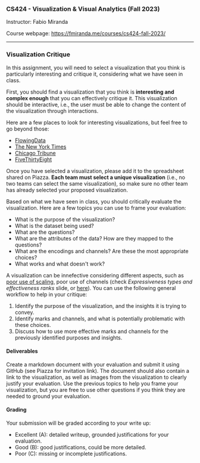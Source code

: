 ### CS424 - Visualization & Visual Analytics (Fall 2023)

Instructor: Fabio Miranda

Course webpage: https://fmiranda.me/courses/cs424-fall-2023/

---

### Visualization Critique

In this assignment, you will need to select a visualization that you think is particularly interesting and critique it, considering what we have seen in class.

First, you should find a visualization that you think is **interesting and complex enough** that you can effectively critique it. This visualization should be interactive, i.e., the user must be able to change the content of the visualization through interactions.

Here are a few places to look for interesting visualizations, but feel free to go beyond those:

* [FlowingData](https://flowingdata.com/)
* [The New York Times](https://nyt.com)
* [Chicago Tribune](https://www.chicagotribune.com/)
* [FiveThirtyEight](https://fivethirtyeight.com/)

Once you have selected a visualization, please add it to the spreadsheet shared on Piazza. **Each team must select a unique visualization** (i.e., no two teams can select the same visualization), so make sure no other team has already selected your proposed visualization.

Based on what we have seen in class, you should critically evaluate the visualization. Here are a few topics you can use to frame your evaluation:

* What is the purpose of the visualization?
* What is the dataset being used?
* What are the questions?
* What are the attributes of the data? How are they mapped to the questions?
* What are the encodings and channels? Are these the most appropriate choices?
* What works and what doesn't work?

A visualization can be innefective considering different aspects, such as [poor use of scaling](https://blog.datawrapper.de/dualaxis/), poor use of channels (check *Expressiveness types and effectiveness ranks* slide, or [here](https://www.jstor.org/stable/2288400)). You can use the following general workflow to help in your critique:

1. Identify the purpose of the visualization, and the insights it is trying to convey.
2. Identify marks and channels, and what is potentially problematic with these choices.
3. Discuss how to use more effective marks and channels for the previously identified purposes and insights.

#### Deliverables

Create a markdown document with your evaluation and submit it using GitHub (see Piazza for invitation link). The document should also contain a link to the visualization, as well as images from the visualization to clearly justify your evaluation. Use the previous topics to help you frame your visualization, but you are free to use other questions if you think they are needed to ground your evaluation.

#### Grading

Your submission will be graded according to your write up:
- Excellent (A): detailed writeup, grounded justifications for your evaluation.
- Good (B): good justifications, could be more detailed.
- Poor (C): missing or incomplete justifications.




